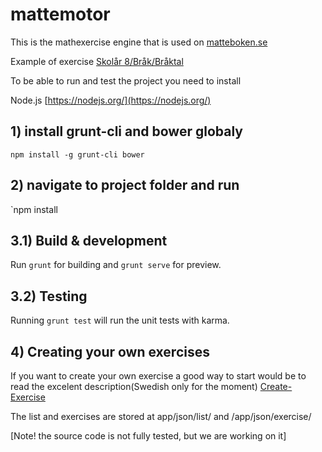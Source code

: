 # mattemotor

This is the mathexercise engine that is used on [matteboken.se](http://matteboken.se/)

Example of exercise [Skolår 8/Bråk/Bråktal](http://www.matteboken.se/lektioner/skolar-8/brak/braktal/uppgifter#/exercises/10993/11058)

To be able to run and test the project you need to install

Node.js [https://nodejs.org/](https://nodejs.org/)

## 1) install grunt-cli and bower globaly

`npm install -g grunt-cli bower`

## 2) navigate to project folder and run

`npm install

## 3.1) Build & development

Run `grunt` for building and `grunt serve` for preview.

## 3.2) Testing

Running `grunt test` will run the unit tests with karma.

## 4) Creating your own exercises

If you want to create your own exercise a good way to start would be to read the excelent description(Swedish only for the moment) [Create-Exercise](Create-Exercise.md)

The list and exercises are stored at app/json/list/ and /app/json/exercise/


[Note! the source code is not fully tested, but we are working on it]
